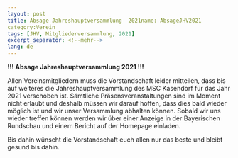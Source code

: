 ```yaml
---
layout: post
title: Absage Jahreshauptversammlung  2021name: AbsageJHV2021
category:Verein
tags: [JHV, Mitgliederversammlung, 2021]
excerpt_separator: <!--mehr-->
lang: de
---
```


**!!! Absage Jahreshauptversammlung 2021 !!!**

<!--mehr-->

Allen Vereinsmitgliedern muss die Vorstandschaft leider mitteilen, dass bis auf weiteres die Jahreshauptversammlung des MSC Kasendorf für das Jahr 2021 verschoben ist.
Sämtliche Präsensveranstaltungen sind im Moment nicht erlaubt und deshalb müssen wir darauf hoffen, dass dies bald wieder möglich ist und wir unser Versammlung abhalten können.
Sobald wir uns wieder treffen können werden wir über einer Anzeige in der Bayerischen Rundschau und einem Bericht auf der Homepage einladen.

Bis dahin wünscht die Vorstandschaft euch allen nur das beste und bleibt gesund bis dahin.
